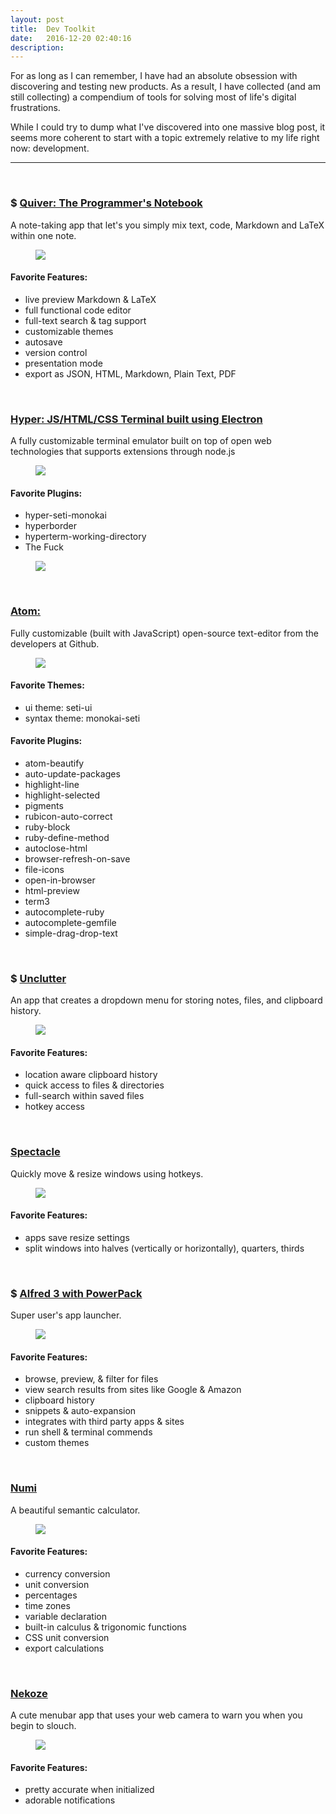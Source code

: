 ```yaml
---
layout: post
title:  Dev Toolkit
date:   2016-12-20 02:40:16
description:
---
```

For as long as I can remember, I have had an absolute obsession with discovering and testing new products. As a result, I have collected (and am still collecting) a compendium of tools for solving most of life's digital frustrations.

While I could try to dump what I've discovered into one massive blog post, it seems more coherent to start with a topic extremely relative to my life right now: development.

------------------------
<br>

### $ [Quiver: The Programmer's Notebook](http://happenapps.com/#quiver)
A note-taking app that let's you simply mix text, code, Markdown and LaTeX within one note.

<figure class="app_pic_container">
  <img class="app_pic center" src="{{ site.baseurl }}/img/quiver.jpg">
</figure>



#### Favorite Features:
* live preview Markdown & LaTeX
* full functional code editor
* full-text search & tag support
* customizable themes
* autosave
* version control
* presentation mode
* export as JSON, HTML, Markdown, Plain Text, PDF

<br>

### [Hyper: JS/HTML/CSS Terminal built using Electron](https://hyper.is)
A fully customizable terminal emulator built on top of open web technologies that supports extensions through node.js


<figure class="app_pic_container">
  <img class="app_pic center" src="{{ site.baseurl }}/img/hyperyellow.gif">
</figure>


#### Favorite Plugins:
* hyper-seti-monokai
* hyperborder
* hyperterm-working-directory
* The Fuck

<figure class="app_pic_container">
  <img class="app_pic center" src="{{ site.baseurl }}/img/thefuck.gif">
</figure>

<br>

### [Atom:](https://atom.io/)
Fully customizable (built with JavaScript) open-source text-editor from the developers at Github.

<figure class="app_pic_container">
  <img class="app_pic center" src="{{ site.baseurl }}/img/atom.gif">
</figure>

#### Favorite Themes:
* ui theme: seti-ui
* syntax theme: monokai-seti


#### Favorite Plugins:
* atom-beautify
* auto-update-packages
* highlight-line
* highlight-selected
* pigments
* rubicon-auto-correct
* ruby-block
* ruby-define-method
* autoclose-html
* browser-refresh-on-save
* file-icons
* open-in-browser
* html-preview
* term3
* autocomplete-ruby
* autocomplete-gemfile
* simple-drag-drop-text

<br>

### $ [Unclutter](https://unclutterapp.com/)
An app that creates a dropdown menu for storing notes, files, and clipboard history.

<figure class="app_pic_container">
  <img class="app_pic center" src="{{ site.baseurl }}/img/unclutter.gif">
</figure>

#### Favorite Features:
* location aware clipboard history
* quick access to files & directories
* full-search within saved files
* hotkey access

<br>

### [Spectacle](https://www.spectacleapp.com/)
Quickly move & resize windows using hotkeys.

<figure class="app_pic_container">
  <img class="app_pic center" src="{{ site.baseurl }}/img/spectacles.gif">
</figure>

#### Favorite Features:
* apps save resize settings
* split windows into halves (vertically or horizontally), quarters, thirds

<br>

### $ [Alfred 3 with PowerPack](https://www.alfredapp.com/)
Super user's app launcher.

<figure class="app_pic_container">
  <img class="app_pic center" src="{{ site.baseurl }}/img/alfred.jpg">
</figure>

#### Favorite Features:
* browse, preview, & filter for files
* view search results from sites like Google & Amazon
* clipboard history
* snippets & auto-expansion
* integrates with third party apps & sites
* run shell & terminal commends
* custom themes

<br>

### [Numi](https://numi.io/)
A beautiful semantic calculator.

<figure class="app_pic_container">
  <img class="app_pic center" src="{{ site.baseurl }}/img/numi.gif">
</figure>  

#### Favorite Features:
* currency conversion
* unit conversion
* percentages
* time zones
* variable declaration
* built-in calculus & trigonomic functions
* CSS unit conversion
* export calculations

<br>

### [Nekoze](http://questbe.at/nekoze/)
A cute menubar app that uses your web camera to warn you when you begin to slouch.

<figure class="app_pic_container">
  <img class="app_pic center" src="{{ site.baseurl }}/img/nekoze.jpg">
</figure>

#### Favorite Features:
* pretty accurate when initialized
* adorable notifications
